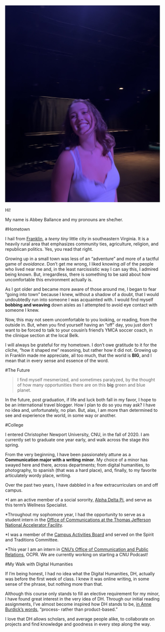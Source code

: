![me smiling at the camera as I twirl](https://github.com/abbeyballance/Abbeyb_engl350/blob/1fe4db6aaee6cda16f0ea0de472e6d7916aac6d9/images/IMG_9436.jpg)

Hi! 

My name is Abbey Ballance and my pronouns are she/her. 

#Hometown

I hail from [Franklin](https://www.visitfranklinsouthamptonva.com/), a _teeny tiny_ little city in southeastern Virginia. It is a heavily rural area that emphasizes community ties, agriculture, religion, and republican politics. Yes, you read that right. 

Growing up in a small town was less of an “adventure” and more of a tactful game of _avoidance_. Don’t get me wrong, I liked knowing _all_ of the people who lived near me and, in the least narcissistic way I can say this, I admired being known. But, irregardless, there is something to be said about how uncomfortable this environment actually is. 

As I got older and became more aware of those around me, I began to fear “going into town” because I knew, without a shadow of a doubt, that I would undoubtedly run into someone I was acquainted with. I would find myself **bobbing and weaving** down aisles as I attempted to avoid eye contact with someone I knew. 

Now, this may not seem uncomfortable to you looking, or reading, from the outside in. But, when you find yourself having an “off” day, you just don’t want to be forced to talk to your cousin’s friend’s YMCA soccer coach, in the clinique section at the local Belk.

I will always be grateful for my hometown. I don’t owe gratitude to it for the cliche, “how it shaped me” reasoning, but rather how it did not. Growing up in Franklin made me appreciate, all too much, that the world is **BIG**, and I mean that in every sense and essence of the word. 

#The Future

>I find myself mesmerized, and sometimes paralyzed, by the thought of how many opportunities there are on this **big** green and blue planet. 

In the future, post graduation, if life and luck both fall in my favor, I hope to be an international travel blogger. How I plan to do so you may ask? I have no idea and, unfortunately, no plan. But, alas, I am more than determined to see and experience the world, in some way or another. 

#College

I entered Christopher Newport University, CNU, in the fall of 2020. I am currently set to graduate one year early, and walk across the stage _this_ spring. 

From the very beginning, I have been passionately attune as a **Communication major with a writing minor**. My choice of a minor has swayed here and there, across departments; from digital humanities, to photography, to spanish (that was a hard place), and, finally, to my favorite articulately wordy place, writing. 

Over the past two years, I have dabbled in a few extracurriculars on and off campus. 

*I am an active member of a social sorority, [Alpha Delta Pi](https://www.alphadeltapi.org/), and serve as this term’s Wellness Specialist. 

*Throughout my sophomore year, I had the opportunity to serve as a student intern in the [Office of Communications at the Thomas Jefferson National Accelerator Facility](https://www.jlab.org/about/comms). 

*I was a member of the [Campus Activities Board](https://thecompass.cnu.edu/organization/cab) and served on the Spirit and Traditions Committee. 

*This year I am an intern in [CNU’s Office of Communication and Public Relations](https://cnu.edu/ocpr/), OCPR. We are currently working on starting a CNU Podcast! 

#My Walk with Digital Humanities

If I’m being honest, I had no idea what the Digital Humanities, DH, actually was before the first week of class. I knew it was online writing, in some sense of the phrase, but nothing more than that. 

Although this course only stands to fill an elective requirement for my minor, I have found great interest in the very idea of DH. Through our initial reading assignments, I’ve almost become inspired how DH stands to be, [in Anne Burdick’s words](https://jeffreyschnapp.com/wp-content/uploads/2013/01/D_H_ShortGuide.pdf), “process- rather than product-based.”  

I love that DH allows scholars, and average people alike, to collaborate on projects and find knowledge and goodness in every step along the way. 

